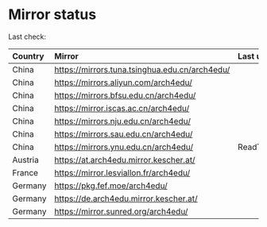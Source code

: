 <script src="./time.js"></script>
# Mirror status
Last check: <script type="text/javascript">localize(1682453935.9057016);</script>

|Country|Mirror|Last update|
|:------|:-----|:----------|
|China|https://mirrors.tuna.tsinghua.edu.cn/arch4edu/|<script type="text/javascript">localize(1682447438);</script>|
|China|https://mirrors.aliyun.com/arch4edu/|<script type="text/javascript">localize(1682361079);</script>|
|China|https://mirrors.bfsu.edu.cn/arch4edu/|<script type="text/javascript">localize(1682404283);</script>|
|China|https://mirror.iscas.ac.cn/arch4edu/|<script type="text/javascript">localize(1682404283);</script>|
|China|https://mirrors.nju.edu.cn/arch4edu/|<script type="text/javascript">localize(1682404283);</script>|
|China|https://mirrors.sau.edu.cn/arch4edu/|<script type="text/javascript">localize(1673850842);</script>|
|China|https://mirrors.ynu.edu.cn/arch4edu/|ReadTimeout|
|Austria|https://at.arch4edu.mirror.kescher.at/|<script type="text/javascript">localize(1682404283);</script>|
|France|https://mirror.lesviallon.fr/arch4edu/|<script type="text/javascript">localize(1682404283);</script>|
|Germany|https://pkg.fef.moe/arch4edu/|<script type="text/javascript">localize(1682404283);</script>|
|Germany|https://de.arch4edu.mirror.kescher.at/|<script type="text/javascript">localize(1682404283);</script>|
|Germany|https://mirror.sunred.org/arch4edu/|<script type="text/javascript">localize(1682404283);</script>|

<script src="./tablefilter/tablefilter.js"></script>
<script src="./table.js"></script>